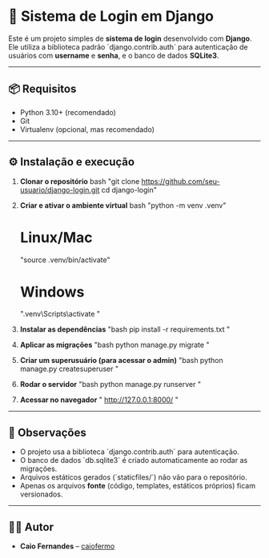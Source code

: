 # 🔐 Sistema de Login em Django

Este é um projeto simples de **sistema de login** desenvolvido com **Django**.  
Ele utiliza a biblioteca padrão \`django.contrib.auth\` para autenticação de usuários com **username** e **senha**, e o banco de dados **SQLite3**.

---

## 📦 Requisitos

- Python 3.10+ (recomendado)
- Git
- Virtualenv (opcional, mas recomendado)

---

## ⚙️ Instalação e execução

1. **Clonar o repositório**
   bash
   "git clone https://github.com/seu-usuario/django-login.git
   cd django-login"
   

2. **Criar e ativar o ambiente virtual**
   bash
   "python -m venv .venv"
   # Linux/Mac
   "source .venv/bin/activate"
   # Windows
   ".venv\Scripts\activate
   "

3. **Instalar as dependências**
   "bash
   pip install -r requirements.txt
   "

4. **Aplicar as migrações**
   "bash
   python manage.py migrate
   "

5. **Criar um superusuário (para acessar o admin)**
   "bash
   python manage.py createsuperuser
   "

6. **Rodar o servidor**
   "bash
   python manage.py runserver
   "

7. **Acessar no navegador**
   "
   http://127.0.0.1:8000/
   "

---

## 📝 Observações

- O projeto usa a biblioteca \`django.contrib.auth\` para autenticação.  
- O banco de dados \`db.sqlite3\` é criado automaticamente ao rodar as migrações.  
- Arquivos estáticos gerados (\`staticfiles/\`) não vão para o repositório.  
- Apenas os arquivos **fonte** (código, templates, estáticos próprios) ficam versionados.  

---

## 👨‍💻 Autor

- **Caio Fernandes** – [caiofermo](https://github.com/seu-usuario)
